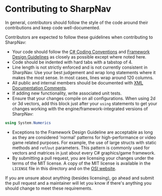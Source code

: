 Contributing to SharpNav
========================

In general, contributors should follow the style of the code around their
contributions and keep code well-documented.

Contributors are expected to follow these guidelines when contributing to
SharpNav:

  - Your code should follow the [C# Coding Conventions][1] and [Framework
    Design Guidelines][2] as closely as possible except where noted here.
  - Code should be indented with hard tabs with a tabstop of 4.
  - Line length is not strictly enforced and is not currently consistent
    in SharpNav. Use your best judgement and wrap long statements where it
    makes the most sense. In most cases, lines wrap around 120 columns.
  - All public and internal members should be documented with [XML
    Documentation Comments][3].
  - If adding new functionality, write associated unit tests.
  - Ensure that your changes compile on all configurations. When using 2d or
    3d vectors, add this block just after your `using` statements to get your
    changes working with the engine/framework-integrated versions of SharpNav:

```csharp
using System.Numerics
```

  - Exceptions to the Framework Design Guideline are acceptable as long as
    they are considered 'normal' patterns for high-performance or video game
    related purposes. For example, the use of large structs with static
    methods and `ref`/`out` parameters. This pattern is commonly used for
    vectors and matrices in just about every C# graphics/game framework.
  - By submitting a pull request, you are licensing your changes under the
    terms of the MIT license. A copy of the MIT license is available in the
    `LICENSE` file in this directory and on the [OSI website][4].

If you are unsure about anything (besides licensing), go ahead and submit the
pull request and a maintainer will let you know if there's anything you should
change to meet these requirements.


[1]: http://msdn.microsoft.com/en-us/library/ff926074.aspx
[2]: http://msdn.microsoft.com/en-us/library/ms229042.aspx
[3]: http://msdn.microsoft.com/en-us/library/b2s063f7.aspx
[4]: http://opensource.org/licenses/MIT
